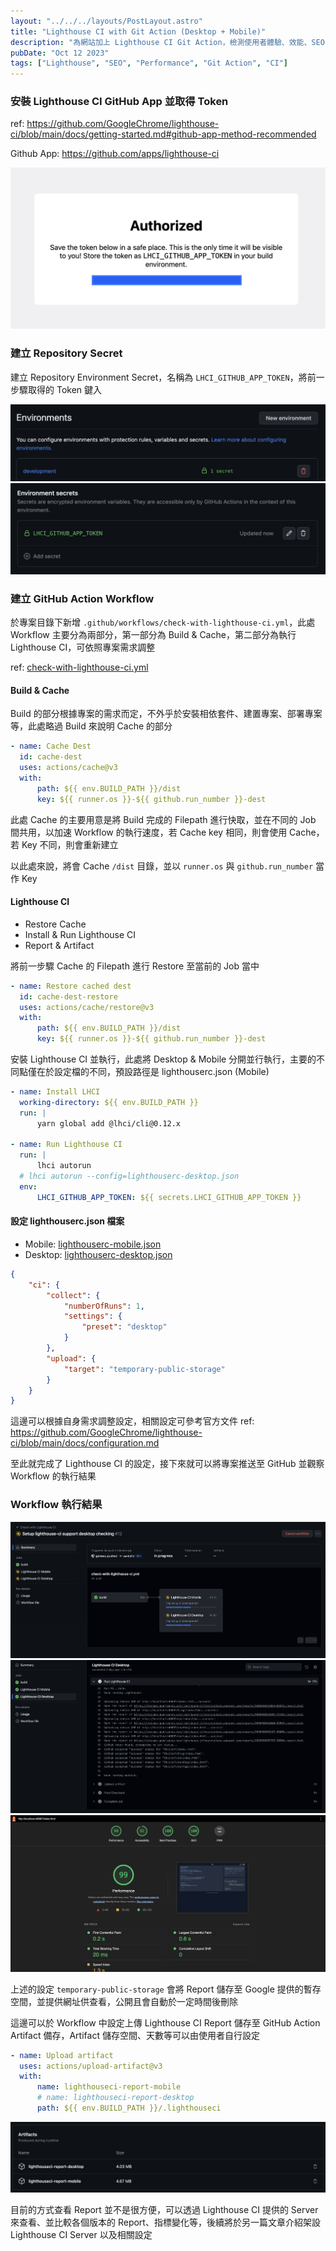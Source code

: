 ```yaml
---
layout: "../../../layouts/PostLayout.astro"
title: "Lighthouse CI with Git Action (Desktop + Mobile)"
description: "為網站加上 Lighthouse CI Git Action，檢測使用者體驗、效能、SEO 等指標"
pubDate: "Oct 12 2023"
tags: ["Lighthouse", "SEO", "Performance", "Git Action", "CI"]
---
```


### 安裝 Lighthouse CI GitHub App 並取得 Token

ref: <https://github.com/GoogleChrome/lighthouse-ci/blob/main/docs/getting-started.md#github-app-method-recommended>

Github App: <https://github.com/apps/lighthouse-ci>

![](../../../assets/images/lighthouse-github-app-token.png)

### 建立 Repository Secret

建立 Repository Environment Secret，名稱為 <code>LHCI_GITHUB_APP_TOKEN</code>，將前一步驟取得的 Token 鍵入

![](../../../assets/images/lighthouse-repo-environment-secret-1.png)![](../../../assets/images/lighthouse-repo-environment-secret-2.png)

### 建立 GitHub Action Workflow

於專案目錄下新增 <code>.github/workflows/check-with-lighthouse-ci.yml</code>，此處 Workflow 主要分為兩部分，第一部分為 Build & Cache，第二部分為執行 Lighthouse CI，可依照專案需求調整

ref: [check-with-lighthouse-ci.yml](https://github.com/genexu/genexu.github.io/blob/main/.github/workflows/check-with-lighthouse-ci.yml)

#### Build & Cache

Build 的部分根據專案的需求而定，不外乎於安裝相依套件、建置專案、部署專案等，此處略過 Build 來說明 Cache 的部分

```yaml
- name: Cache Dest
  id: cache-dest
  uses: actions/cache@v3
  with:
      path: ${{ env.BUILD_PATH }}/dist
      key: ${{ runner.os }}-${{ github.run_number }}-dest
```

此處 Cache 的主要用意是將 Build 完成的 Filepath 進行快取，並在不同的 Job 間共用，以加速 Workflow 的執行速度，若 Cache key 相同，則會使用 Cache，若 Key 不同，則會重新建立

以此處來說，將會 Cache <code>/dist</code> 目錄，並以 <code>runner.os</code> 與 <code>github.run_number</code> 當作 Key

#### Lighthouse CI

-   Restore Cache
-   Install & Run Lighthouse CI
-   Report & Artifact

將前一步驟 Cache 的 Filepath 進行 Restore 至當前的 Job 當中

```yaml
- name: Restore cached dest
  id: cache-dest-restore
  uses: actions/cache/restore@v3
  with:
      path: ${{ env.BUILD_PATH }}/dist
      key: ${{ runner.os }}-${{ github.run_number }}-dest
```

安裝 Lighthouse CI 並執行，此處將 Desktop & Mobile 分開並行執行，主要的不同點僅在於設定檔的不同，預設路徑是 lighthouserc.json (Mobile)

```yaml
- name: Install LHCI
  working-directory: ${{ env.BUILD_PATH }}
  run: |
      yarn global add @lhci/cli@0.12.x

- name: Run Lighthouse CI
  run: |
      lhci autorun
  # lhci autorun --config=lighthouserc-desktop.json
  env:
      LHCI_GITHUB_APP_TOKEN: ${{ secrets.LHCI_GITHUB_APP_TOKEN }}
```

#### 設定 lighthouserc.json 檔案

-   Mobile: [lighthouserc-mobile.json](https://github.com/genexu/genexu.github.io/blob/main/lighthouserc.json)
-   Desktop: [lighthouserc-desktop.json](https://github.com/genexu/genexu.github.io/blob/main/lighthouserc-desktop.json)

```json
{
	"ci": {
		"collect": {
			"numberOfRuns": 1,
			"settings": {
				"preset": "desktop"
			}
		},
		"upload": {
			"target": "temporary-public-storage"
		}
	}
}
```

這邊可以根據自身需求調整設定，相關設定可參考官方文件
ref: <https://github.com/GoogleChrome/lighthouse-ci/blob/main/docs/configuration.md>

至此就完成了 Lighthouse CI 的設定，接下來就可以將專案推送至 GitHub 並觀察 Workflow 的執行結果

### Workflow 執行結果

![](../../../assets/images/lighthouse-workflow.png)![](../../../assets/images/lighthouse-git-action-output.png)![](../../../assets/images/lighthouse-report.png)

上述的設定 <code>temporary-public-storage</code> 會將 Report 儲存至 Google 提供的暫存空間，並提供網址供查看，公開且會自動於一定時間後刪除

這邊可以於 Workflow 中設定上傳 Lighthouse CI Report 儲存至 GitHub Action Artifact 備存，Artifact 儲存空間、天數等可以由使用者自行設定

```yaml
- name: Upload artifact
  uses: actions/upload-artifact@v3
  with:
      name: lighthouseci-report-mobile
      # name: lighthouseci-report-desktop
      path: ${{ env.BUILD_PATH }}/.lighthouseci
```

![](../../../assets/images/lighthouse-git-action-artifacts.png)

目前的方式查看 Report 並不是很方便，可以透過 Lighthouse CI 提供的 Server 來查看、並比較各個版本的 Report、指標變化等，後續將於另一篇文章介紹架設 Lighthouse CI Server 以及相關設定
